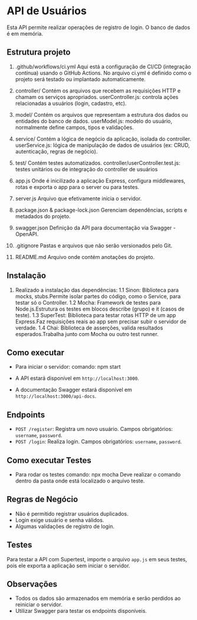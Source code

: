 # API de Usuários

 Esta API permite realizar operações de registro de login.
 O banco de dados é em memória.

 ## Estrutura projeto

1. .github/workflows/ci.yml
Aqui está a configuração de CI/CD (integração contínua) usando o GitHub Actions. No arquivo ci.yml é definido como o projeto será testado ou implantado automaticamente. 

2. controller/
Contém os arquivos que recebem as requisições HTTP e chamam os serviços apropriados.
userController.js: controla ações relacionadas a usuários (login, cadastro, etc).

3. model/
Contém os arquivos que representam a estrutura dos dados ou entidades do banco de dados.
userModel.js: modelo do usuário, normalmente define campos, tipos e validações.

4. service/
Contém a lógica de negócio da aplicação, isolada do controller.
userService.js: lógica de manipulação de dados de usuários (ex: CRUD, autenticação, regras de negócio).

5. test/
Contém testes automatizados.
controller/userController.test.js: testes unitários ou de integração do controller de usuários

6. app.js
Onde é inicilizado a aplicação Express, configura middlewares, rotas e exporta o app para o server ou para testes.

7. server.js
Arquivo que efetivamente inicia o servidor.

8. package.json & package-lock.json
Gerenciam dependências, scripts e metadados do projeto.

9. swagger.json
Definição da API para documentação via Swagger - OpenAPI.

10. .gitignore
Pastas e arquivos que não serão versionados pelo Git.

11. README.md
Arquivo onde contém anotações do projeto.


## Instalação

1. Realizado a instalação das dependências:
    1.1 Sinon: Biblioteca para mocks, stubs.Permite isolar partes do código, como o Service, para testar só o Controller.
    1.2 Mocha: Framework de testes para Node.js.Estrutura os testes em blocos describe (grupo) e it (casos de teste).
    1.3 SuperTest: Biblioteca para testar rotas HTTP de um app Express.Faz requisições reais ao app sem precisar subir o servidor de verdade.
    1.4 Chai: Biblioteca de asserções, valida resultados esperados.Trabalha junto com Mocha ou outro test runner.


## Como executar

- Para iniciar o servidor:
   comando:  npm start

- A API estará disponível em `http://localhost:3000`.
- A documentação Swagger estará disponível em `http://localhost:3000/api-docs`.

## Endpoints

- `POST /register`: Registra um novo usuário. Campos obrigatórios: `username`, `password`.
- `POST /login`: Realiza login. Campos obrigatórios: `username`, `password`.


## Como executar Testes

- Para rodar os testes
  comando: npx mocha 
Deve realizar o comando dentro da pasta onde está localizado o arquivo teste.


## Regras de Negócio

- Não é permitido registrar usuários duplicados.
- Login exige usuário e senha válidos.
- Algumas validações de registro de login.


## Testes

Para testar a API com Supertest, importe o arquivo `app.js` em seus testes, pois ele exporta a aplicação sem iniciar o servidor.

## Observações

- Todos os dados são armazenados em memória e serão perdidos ao reiniciar o servidor.
- Utilizar Swagger para testar os endpoints disponíveis.
